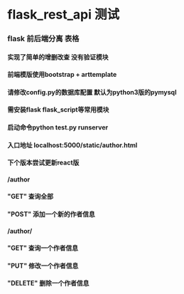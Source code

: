 # flask_rest_api 测试
### flask 前后端分离 表格
#### 实现了简单的增删改查 没有验证模块
#### 前端模版使用bootstrap + arttemplate
#### 请修改config.py的数据库配置 默认为python3版的pymysql
#### 需安装flask flask_script等常用模块
#### 启动命令python test.py runserver
#### 入口地址 localhost:5000/static/author.html
#### 下个版本尝试更新react版
#### /author
####   "GET"  查询全部
####   "POST"  添加一个新的作者信息
#### /author/<id>
####   "GET"  查询一个作者信息
####   "PUT"  修改一个作者信息
####   "DELETE"  删除一个作者信息
